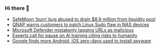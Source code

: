 ### Hi there 👋

<!--START_SECTION:feed-->
* [SafeMoon ‘burn’ bug abused to drain $8.9 million from liquidity pool](https://www.bleepingcomputer.com/news/cryptocurrency/safemoon-burn-bug-abused-to-drain-89-million-from-liquidity-pool/)
* [QNAP warns customers to patch Linux Sudo flaw in NAS devices](https://www.bleepingcomputer.com/news/security/qnap-warns-customers-to-patch-linux-sudo-flaw-in-nas-devices/)
* [Microsoft Defender mistakenly tagging URLs as malicious](https://www.bleepingcomputer.com/news/microsoft/microsoft-defender-mistakenly-tagging-urls-as-malicious/)
* [Experts call for pause on AI training citing risks to humanity](https://www.bleepingcomputer.com/news/technology/experts-call-for-pause-on-ai-training-citing-risks-to-humanity/)
* [Google finds more Android, iOS zero-days used to install spyware](https://www.bleepingcomputer.com/news/security/google-finds-more-android-ios-zero-days-used-to-install-spyware/)
<!--END_SECTION:feed-->

<!--
**frankenk/frankenk** is a ✨ _special_ ✨ repository because its `README.md` (this file) appears on your GitHub profile.

Here are some ideas to get you started:

- 🔭 I’m currently working on ...
- 🌱 I’m currently learning ...
- 👯 I’m looking to collaborate on ...
- 🤔 I’m looking for help with ...
- 💬 Ask me about ...
- 📫 How to reach me: ...
- 😄 Pronouns: ...
- ⚡ Fun fact: ...
-->



